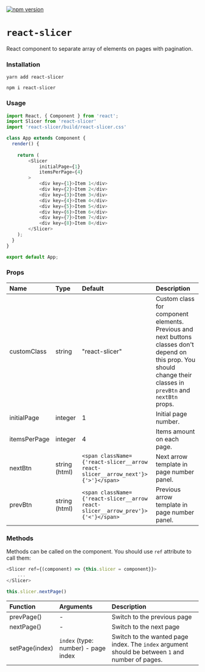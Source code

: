 [![npm version](https://badge.fury.io/js/react-slicer.svg)](https://badge.fury.io/js/react-slicer)

# `react-slicer`

React component to separate array of elements on pages with pagination.

### Installation

```
yarn add react-slicer
```

```
npm i react-slicer
```

### Usage

```js
import React, { Component } from 'react';
import Slicer from 'react-slicer'
import 'react-slicer/build/react-slicer.css'

class App extends Component {
  render() {
    
    return (
        <Slicer
            initialPage={1}
            itemsPerPage={4}
        >
            <div key={1}>Item 1</div>
            <div key={2}>Item 2</div>
            <div key={3}>Item 3</div>
            <div key={4}>Item 4</div>
            <div key={5}>Item 5</div>
            <div key={6}>Item 6</div>
            <div key={7}>Item 7</div>
            <div key={8}>Item 8</div>
        </Slicer>
    );
  }
}

export default App;
```
### Props

| Name | Type | Default | Description
|:------ |:------ |:------ | :------ |
| customClass | string | "react-slicer" | Custom class for component elements. Previous and next buttons classes don't depend on this prop. You should change their classes in `prevBtn` and `nextBtn` props.|
| initialPage | integer | 1 | Initial page number. |
| itemsPerPage | integer | 4 | Items amount on each page.|
| nextBtn | string (html) | `<span className={'react-slicer__arrow react-slicer__arrow_next'}>{'>'}</span>` | Next arrow template in page number panel.|
| prevBtn | string (html) | `<span className={'react-slicer__arrow react-slicer__arrow_prev'}>{'<'}</span>` | Previous arrow template in page number panel.|

### Methods

Methods can be called on the component. You should use `ref` attribute to call them:

```js
<Slicer ref={(component) => {this.slicer = component}}>
    ...
</Slicer>

this.slicer.nextPage()
```

| Function | Arguments | Description 
|:------ |:------ |:------ |
| prevPage() | - | Switch to the previous page |
| nextPage() | - | Switch to the next page |
| setPage(index) | `index` (type: number) - page index | Switch to the wanted page index. The `index` argument should be between `1` and number of pages. |


